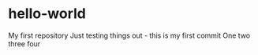 # hello-world
My first repository
Just testing things out - this is my first commit
One two three four
